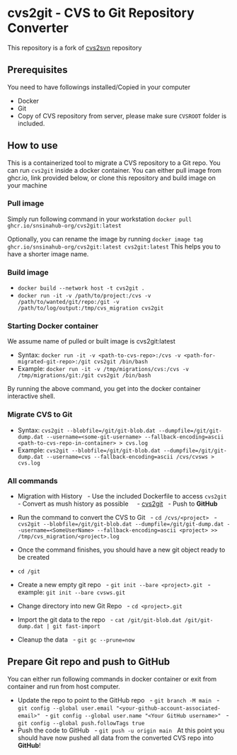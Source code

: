 # cvs2git - CVS to Git Repository Converter

This repository is a fork of [cvs2svn](https://github.com/mhagger/cvs2svn) repository

## Prerequisites
You need to have followings installed/Copied in your computer
* Docker
* Git
* Copy of CVS repository from server, please make sure `CVSROOT` folder is included.

## How to use
This is a containerized tool to migrate a CVS repository to a Git repo. You can run `cvs2git` inside a docker container. You can either pull image from ghcr.io, link provided below, or clone this repository and build image on your machine

### Pull image
Simply run following command in your workstation
`docker pull ghcr.io/snsinahub-org/cvs2git:latest`

Optionally, you can rename the image by running 
`docker image tag ghcr.io/snsinahub-org/cvs2git:latest cvs2git:latest`
This helps you to have a shorter image name.


### Build image

* `docker build --network host -t cvs2git .`
* `docker run -it -v /path/to/project:/cvs -v /path/to/wanted/git/repo:/git -v /path/to/log/output:/tmp/cvs_migration cvs2git`


### Starting Docker container
We assume name of pulled or built image is cvs2git:latest
* Syntax: `docker run -it -v <path-to-cvs-repo>:/cvs -v <path-for-migrated-git-repo>:/git cvs2git /bin/bash`
* Example: `docker run -it -v /tmp/migrations/cvs:/cvs -v /tmp/migrations/git:/git cvs2git /bin/bash`

By running the above command, you get into the docker container interactive shell.

### Migrate CVS to Git
- Syntax: `cvs2git --blobfile=/git/git-blob.dat --dumpfile=/git/git-dump.dat --username=<some-git-username> --fallback-encoding=ascii <path-to-cvs-repo-in-container> > cvs.log`
- Example: `cvs2git --blobfile=/git/git-blob.dat --dumpfile=/git/git-dump.dat --username=cvs --fallback-encoding=ascii /cvs/cvsws > cvs.log`

### All commands
- Migration with History
  - Use the included Dockerfile to access `cvs2git`
  - Convert as mush history as possible
    - [cvs2git](http://clusterfrak.com/devops/git/git_cvs2git/)
  - Push to **GitHub**

- Run the command to convert the CVS to Git
  - `cd /cvs/<project>`
  - `cvs2git --blobfile=/git/git-blob.dat --dumpfile=/git/git-dump.dat --username=<SomeUserName> --fallback-encoding=ascii <project> >> /tmp/cvs_migration/<project>.log`
- Once the command finishes, you should have a new git object ready to be created
- `cd /git`
- Create a new empty git repo
  - `git init --bare <project>.git`
  - example: `git init --bare cvsws.git`
- Change directory into new Git Repo
  - `cd <project>.git`
- Import the git data to the repo
  - `cat /git/git-blob.dat /git/git-dump.dat | git fast-import`
- Cleanup the data
  - `git gc --prune=now`
 
## Prepare Git repo and push to GitHub
You can either run following commands in docker container or exit from container and run from host computer.
- Update the repo to point to the GitHub repo
  - `git branch -M main`
  - `git config --global user.email "<your-github-account-associated-email>"`
  - `git config --global user.name "<Your GitHub username>"`
  - `git config --global push.followTags true`
- Push the code to GitHub
  - `git push -u origin main`
  
At this point you should have now pushed all data from the converted CVS repo into **GitHub**!
